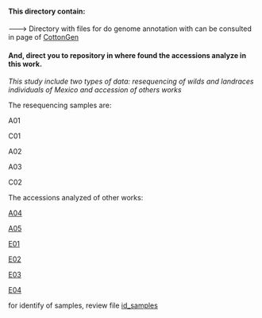 #### This directory contain: 

---> Directory with files for do genome annotation with can be consulted in page of [CottonGen](https://www.cottongen.org/data/download/genome_tetraploid/AD1#CM)

#### And, direct you to repository in where found the accessions analyze in this work.

*This study include two types of data: resequencing of wilds and landraces individuals of Mexico and accession of others works*

The resequencing samples are: 

A01

C01

A02

A03

C02

The accessions analyzed of other works:  

[A04](https://trace.ncbi.nlm.nih.gov/Traces/sra/?run=SRR1975549)

[A05](https://trace.ncbi.nlm.nih.gov/Traces/sra/?run=SRR1536369)

[E01](https://www.cottongen.org/data/download/genome_tetraploid/AD1)

[E02](https://trace.ncbi.nlm.nih.gov/Traces/sra/?run=SRR1536367)

[E03](https://trace.ncbi.nlm.nih.gov/Traces/sra/?run=SRR1536365)

[E04](https://trace.ncbi.nlm.nih.gov/Traces/sra/?run=SRR1536364)


for identify of samples, review file [id_samples](https://github.com/Melcatus/genomic_cotton/blob/master/meta/id_samples.txt)
